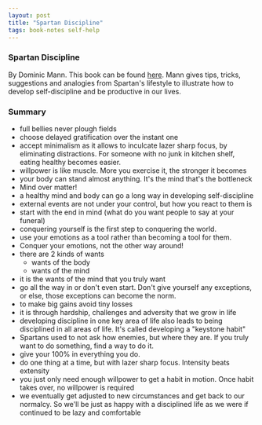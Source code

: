 ```yaml
---
layout: post
title: "Spartan Discipline"
tags: book-notes self-help
---
```


### Spartan Discipline
By Dominic Mann. This book can be found [here](https://www.amazon.com/Never-Split-Difference-Negotiating-Depended/dp/0062407805).
Mann gives tips, tricks, suggestions and analogies from Spartan's lifestyle
to illustrate how to develop self-discipline and be productive in our lives.

### Summary
- full bellies never plough fields
- choose delayed gratification over the instant one
- accept minimalism as it allows to inculcate lazer sharp focus, by eliminating
  distractions. For someone with no junk in kitchen shelf, eating healthy
  becomes easier.
- willpower is like muscle. More you exercise it, the stronger it becomes
- your body can stand almost anything. It's the mind that's the bottleneck
- Mind over matter!
- a healthy mind and body can go a long way in developing self-discipline
- external events are not under your control, but how you react to them is
- start with the end in mind (what do you want people to say at your funeral)
- conquering yourself is the first step to conquering the world.
- use your emotions as a tool rather than becoming a tool for them.
- Conquer your emotions, not the other way around!
- there are 2 kinds of wants
  - wants of the body
  - wants of the mind
- it is the wants of the mind that you truly want
- go all the way in or don't even start. Don't give yourself any exceptions, or
  else, those exceptions can become the norm.
- to make big gains avoid tiny losses
- it is through hardship, challenges and adversity that we grow in life
- developing discipline in one key area of life also leads to being disciplined
  in all areas of life. It's called developing a "keystone habit"
- Spartans used to not ask how enemies, but where they are. If you truly want to
  do something, find a way to do it.
- give your 100% in everything you do.
- do one thing at a time, but with lazer sharp focus. Intensity beats extensity
- you just only need enough willpower to get a habit in motion. Once habit takes
  over, no willpower is required
- we eventually get adjusted to new circumstances and get back to our normalcy.
  So we'll be just as happy with a disciplined life as we were if continued to
  be lazy and comfortable
